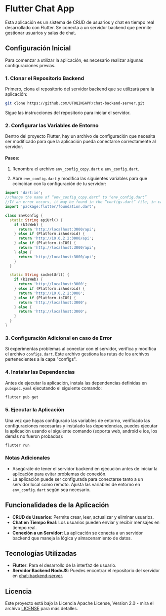 
# Flutter Chat App

Esta aplicación es un sistema de CRUD de usuarios y chat en tiempo real desarrollado con Flutter. Se conecta a un servidor backend que permite gestionar usuarios y salas de chat.

## Configuración Inicial

Para comenzar a utilizar la aplicación, es necesario realizar algunas configuraciones previas.

### 1. Clonar el Repositorio Backend

Primero, clona el repositorio del servidor backend que se utilizará para la aplicación:

```bash
git clone https://github.com/UTOQINGAPP/chat-backend-server.git
```

Sigue las instrucciones del repositorio para iniciar el servidor.

### 2. Configurar las Variables de Entorno

Dentro del proyecto Flutter, hay un archivo de configuración que necesita ser modificado para que la aplicación pueda conectarse correctamente al servidor.

#### Pasos:

1. Renombra el archivo `env_config_copy.dart` a `env_config.dart`.

2. Abre `env_config.dart` y modifica las siguientes variables para que coincidan con la configuración de tu servidor:

```dart
import 'dart:io';
//change the name of “env_config_copy.dart” to “env_config.dart”
//If an error occurs, it may be found in the “configs.dart” file, in case it requires adding or removing a route.
import 'package:flutter/foundation.dart';

class EnvConfig {
  static String apiUrl() {
    if (kIsWeb) {
      return 'http://localhost:3000/api';
    } else if (Platform.isAndroid) {
      return 'http://10.0.2.2:3000/api';
    } else if (Platform.isIOS) {
      return 'http://localhost:3000/api';
    } else {
      return 'http://localhost:3000/api';
    }
  }

  static String socketUrl() {
    if (kIsWeb) {
      return 'http://localhost:3000';
    } else if (Platform.isAndroid) {
      return 'http://10.0.2.2:3000';
    } else if (Platform.isIOS) {
      return 'http://localhost:3000';
    } else {
      return 'http://localhost:3000';
    }
  }
}
```

### 3. Configuración Adicional en caso de Error

Si experimentas problemas al conectar con el servidor, verifica y modifica el archivo `configs.dart`. Este archivo gestiona las rutas de los archivos pertenecientes a la capa "configs".

### 4. Instalar las Dependencias

Antes de ejecutar la aplicación, instala las dependencias definidas en `pubspec.yaml` ejecutando el siguiente comando:

```bash
flutter pub get
```

### 5. Ejecutar la Aplicación

Una vez que hayas configurado las variables de entorno, verificado las configuraciones necesarias y instalado las dependencias, puedes ejecutar la aplicación usando el siguiente comando (soporta web, android e ios, los demás no fueron probados):

```bash
flutter run
```

### Notas Adicionales

- Asegúrate de tener el servidor backend en ejecución antes de iniciar la aplicación para evitar problemas de conexión.
- La aplicación puede ser configurada para conectarse tanto a un servidor local como remoto. Ajusta las variables de entorno en `env_config.dart` según sea necesario.

## Funcionalidades de la Aplicación

- **CRUD de Usuarios**: Permite crear, leer, actualizar y eliminar usuarios.
- **Chat en Tiempo Real**: Los usuarios pueden enviar y recibir mensajes en tiempo real.
- **Conexión a un Servidor**: La aplicación se conecta a un servidor backend que maneja la lógica y almacenamiento de datos.

## Tecnologías Utilizadas

- **Flutter**: Para el desarrollo de la interfaz de usuario.
- **Servidor Backend NodeJS**: Puedes encontrar el repositorio del servidor en [chat-backend-server](https://github.com/UTOQINGAPP/chat-backend-server.git).

## Licencia

Este proyecto está bajo la Licencia Apache License, Version 2.0 - mira el archivo [LICENSE](LICENSE) para más detalles.